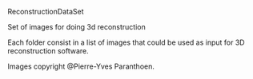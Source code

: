 ReconstructionDataSet

Set of images for doing 3d reconstruction

Each folder consist in a list of images that could be used as input for 3D reconstruction software.

Images copyright @Pierre-Yves Paranthoen.